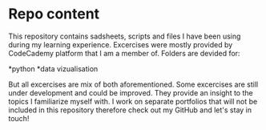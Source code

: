 # Repo content

This repository contains sadsheets, scripts and files I have been using during my learning experience. Excercises were mostly provided by CodeCademy platform that I am a member of. Folders are devided for:

*python
*data vizualisation

But all excercises are mix of both aforementioned. Some excercises are still under development and could be improved. They provide an insight to the topics I familiarize myself with. I work on separate portfolios that will not be included in this repository therefore check out my GitHub and let's stay in touch!
